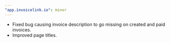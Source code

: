 ```yaml
---
"app.invoicelink.io": minor
---
```


- Fixed bug causing invoice description to go missing on created and paid invoices.
- Improved page titles.
